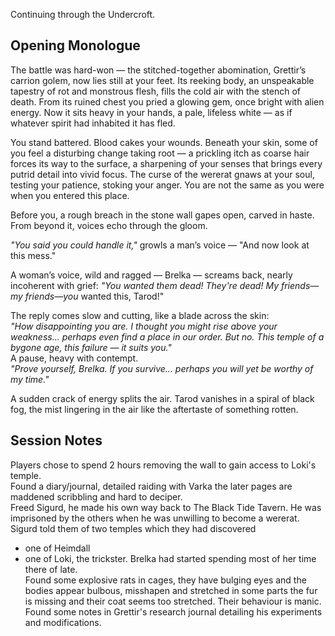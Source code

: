 Continuing through the Undercroft.

## Opening Monologue
The battle was hard-won — the stitched-together abomination, Grettir’s carrion golem, now lies still at your feet. Its reeking body, an unspeakable tapestry of rot and monstrous flesh, fills the cold air with the stench of death. From its ruined chest you pried a glowing gem, once bright with alien energy. Now it sits heavy in your hands, a pale, lifeless white — as if whatever spirit had inhabited it has fled.

You stand battered. Blood cakes your wounds. Beneath your skin, some of you feel a disturbing change taking root — a prickling itch as coarse hair forces its way to the surface, a sharpening of your senses that brings every putrid detail into vivid focus. The curse of the wererat gnaws at your soul, testing your patience, stoking your anger. You are not the same as you were when you entered this place.

Before you, a rough breach in the stone wall gapes open, carved in haste. From beyond it, voices echo through the gloom.

_"You said you could handle it,"_ growls a man’s voice — "And now look at this mess."

A woman’s voice, wild and ragged — Brelka — screams back, nearly incoherent with grief: _"You wanted them dead! They're dead! My friends—my friends—you_ wanted this, Tarod!"

The reply comes slow and cutting, like a blade across the skin:  
_"How disappointing you are. I thought you might rise above your weakness... perhaps even find a place in our order. But no. This temple of a bygone age, this failure — it suits you."_  
A pause, heavy with contempt.  
_"Prove yourself, Brelka. If you survive... perhaps you will yet be worthy of my time."_

A sudden crack of energy splits the air. Tarod vanishes in a spiral of black fog, the mist lingering in the air like the aftertaste of something rotten.
## Session Notes

Players chose to spend 2 hours removing the wall to gain access to Loki's temple.  
Found a diary/journal, detailed raiding with Varka the later pages are maddened scribbling and hard to deciper.   
Freed Sigurd, he made his own way back to The Black Tide Tavern. He was imprisoned by the others when he was unwilling to become a wererat.  
Sigurd told them of two temples which they had discovered  
  - one of Heimdall  
  - one of Loki, the trickster. Brelka had started spending most of her time there of late.  
Found some explosive rats in cages, they have bulging eyes and the bodies appear bulbous, misshapen and stretched in some parts the fur is missing and their coat seems too stretched. Their behaviour is manic. Found some notes in Grettir's research journal detailing his experiments and modifications. 
